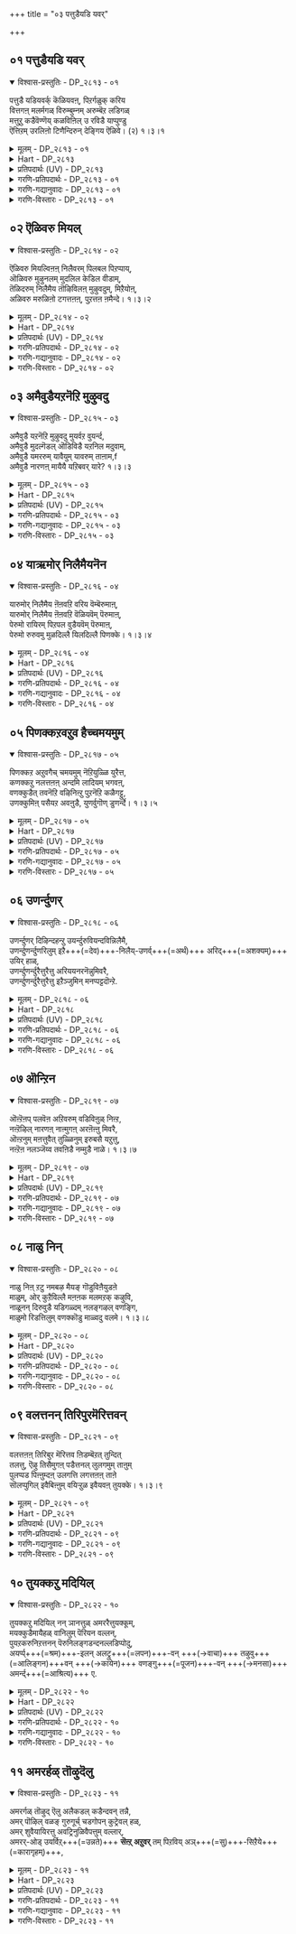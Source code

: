 +++
title = "०३ पत्तुडैयडि यवर्"

+++


## ०१ पत्तुडैयडि यवर्

<details open><summary>विश्वास-प्रस्तुतिः - DP_२८१३ - ०१</summary>

पत्तुडै यडियवर्क् कॆळियवऩ्, पिऱर्गळुक् करिय  
वित्तगऩ् मलर्मगळ् विरुम्बुम्नम् अरुम्बॆऱ लडिगळ्  
मत्तुऱु कडैवॆण्णॆय् कळविऩिल् उ रविडै याप्पुण्डु  
ऎत्तिऱम् उरलिऩो टिणैन्दिरुन् देङ्गिय ऎळिवे। (२) १।३।१
</details>

<details><summary>मूलम् - DP_२८१३ - ०१</summary>

पत्तुडै यडियवर्क् कॆळियवऩ्, पिऱर्गळुक् करिय  
वित्तगऩ् मलर्मगळ् विरुम्बुम्नम् अरुम्बॆऱ लडिगळ्  
मत्तुऱु कडैवॆण्णॆय् कळविऩिल् उ रविडै याप्पुण्डु  
ऎत्तिऱम् उरलिऩो टिणैन्दिरुन् देङ्गिय ऎळिवे। (२) १।३।१
</details>

<details><summary>Hart - DP_२८१३</summary>

The clever lord, the beloved of Lakshmi,  
stole butter that was churned by Yashoda  
and was so simple that he allowed Yashoda to punish him  
by tying him to a mortar:  
He is easy for his devotees to reach  
but hard for others to attain:
</details>

<details><summary>प्रतिपदार्थः (UV) - DP_२८१३</summary>

**पत्तु उडै** = पक्तियैयुडैय; **अडियवर्क्कु ऎळियवऩ्** = अडियार्गळुक्कु ऎळियवऩायुम्; **पिऱर्गळुक्कु** = मऱ्ऱैयोर्गळुक्कु; **अरिय** = तुर्लबऩायुम् इरुक्कुम्; **वित्तगऩ्** = आच्चर्यमाऩ कुणमुडैयवऩ्; **मलर् मगळ्** = तामरैप् पूविल् पिऱन्द तिरुमगळ्; **विरुम्बुम्** = विरुम्बुम्; **पॆऱल् अरुम्** = पॆऱुदवदऱ्कु अरिय; **नम् अडिगळ्** = नम् पॆरुमाऩ्; **मत्तु उऱु** = मत्ताले वरुत्ति; **कडै वॆण्णॆय्** = कडैन्द वॆण्णॆयै; **कळविऩिल्** = कळवु सॆय्युम् कालत्तिल्; **उरविडै** = वयिऱ्ऱिऩ् इडैयिले; **याप्पुण्डु** = कट्टुण्डु; **उरलिऩोडु इणैन्दिरुन्दु** = उरलिऩोडु इणैन्दिरुन्दु; **एङ्गिय** = पयत्ताले एङ्गियिरुन्द; **ऎळिवे!** = ऎळिमैत्तऩ्मै ताऩ्; **ऎत्तिऱम्** = ऎप्पडिप्पट्टदो!
</details>

<details><summary>गरणि-प्रतिपदार्थः - DP_२८१३ - ०१</summary>

पत्तु उडै = भक्तियुळ्ळ, अडियवर् क्कु = पादसेवकरिगॆ, ऎळियवन् = अत्यन्त सुलभनागियू, पिऱर् हळुक्कू = इतररिगॆ, अरिय = दुर्लभनाद, वित्तहन् = आश्चर्यकारियागियू मलर् महळ् = श्रीदेवियु, विरुम्बुम् = आशॆपडुवन्थवनू, नम् अरुम् = नम्म अपरूपवाद, पॆऱल् = पडॆदुकॊळ्ळतक्क, अडिहळ् = तिरुवडि\(स्वामि\)यागियू, मत्तु = कडॆगोलिनिन्द, उऱु = हॆच्चागि \(चॆन्नागि\), कडैवॆण्णॆय् = कडॆद बॆण्णॆय, कळविनिल् = कळविनल्लि, उरम् इडै= ऎदॆयल्लि, आर् = चॆन्नागि, \(तुम्ब\), आप्पुण्डु = कट्टल्पट्टु, ऎत्तिऱम् = याव बगॆयल्लि, उरलिनोडु = ऒरळिनॊडनॆ, इणैन्दु = ऒट्टुगूडि, इरुन्दु = इरुत्ता, एङ्गिय = अत्तद्दू, \(अवन\) ऎळिवे = सौलभ्यवे. 
</details>

<details><summary>गरणि-गद्यानुवादः - DP_२८१३ - ०१</summary>

भक्तियुळ्ळ पादसेवकरिगॆ अत्यन्त सुलभनागियू, इतररिगॆ दुर्लभनाद आश्चर्यकारियागियू, श्रीदेवियु आशॆपडुवन्थवनागियू, पडॆदुकॊळ्ळबेकाद नम्म अपरूपवाद तिरुवडियागियू \(स्वामियागियू\), कडगोलिनिन्द चॆन्नागि कडॆद बॆण्णॆय कळविनल्लि ऎदॆयल्लि चॆन्नागि \(तुम्ब\) कट्टल्पट्टु, हेगॆ \(याव बगॆयल्लि\) ऒरळिनॊडनॆ कूडिकॊण्डु इरुत्ता अत्तद्दू अवन सौलभ्यवे. 
</details>

<details><summary>गरणि-विस्तारः - DP_२८१३ - ०१</summary>

आळ्वाररु हेळुत्तारॆ- भगवन्तन अनन्त कल्याणगुणगळन्नू, अद्भुत शक्तिसामर्थ्यवन्नु विस्मयकारकवाद दिव्यलीलॆयन्नू कुरितु अरितुकॊळ्ळलु इच्छिसदवरिगू, अवनन्नु भक्तियिन्द आश्रयिसदॆ असड्डॆमाडिदवरिगू स्वामियु दुर्लभनु. समुद्रमथनकालदल्लि, कमलद हूविनल्लि उद्भविसिद श्रीदेवियु अल्लि नॆरॆदिद्द देवादि देवतॆगळ नडुवॆ परमसुन्दरनाद भगवन्तनन्नु \(श्रीमन्नारायणनन्नु\) आरिसि, आशिसि, वरिसिदाग, अवळन्नु तन्न वक्षदल्लिये इरिसिकॊण्डनु. सामान्यजनरु उज्जीवनगॊळ्ळुवुदक्कागि, अवन दिव्यतिरुवडिगळन्नाश्रयिसि, अवनन्नु पडॆदुकॊळ्ळुवष्टु सुलभनु स्वामि. आदरॆ, अवने, हिन्दॆ, श्रीकृष्टनागि अवतरिसि, नन्दगोकुलदल्लि बॆळॆयुत्तिद्दाग, तायि यशोदॆ मॊसरन्नु कडॆदु तॆगॆदिट्ट तनियाद बॆण्णॆयन्नॆल्ला कळ्ळतनदल्लि तिन्दद्दक्कागि, अवळ कैयल्लि एटुतिन्दु, ऒरळिगॆ कट्टिहाकिसिकॊण्डु, बिडिसिकॊळ्ळलारदॆ असमर्थनाद बालकनन्तॆ अत्तद्दू अवन सौलभ्यगुणवे अल्लवे?
</details>

## ०२ ऎळिवरु मियल्

<details open><summary>विश्वास-प्रस्तुतिः - DP_२८१४ - ०२</summary>

ऎळिवरु मियल्विऩऩ् निलैवरम् पिलबल पिऱप्पाय्,  
ऒळिवरु मुऴुनलम् मुदलिल केडिल वीडाम्,  
तॆळिदरुम् निलैमैय तॊऴिविलऩ् मुऴुवदुम्, मिऱैयोऩ्,  
अळिवरु मरुळिऩो टगत्तऩऩ्, पुऱत्तऩ ऩमैन्दे। १।३।२
</details>

<details><summary>मूलम् - DP_२८१४ - ०२</summary>

ऎळिवरु मियल्विऩऩ् निलैवरम् पिलबल पिऱप्पाय्,  
ऒळिवरु मुऴुनलम् मुदलिल केडिल वीडाम्,  
तॆळिदरुम् निलैमैय तॊऴिविलऩ् मुऴुवदुम्, मिऱैयोऩ्,  
अळिवरु मरुळिऩो टगत्तऩऩ्, पुऱत्तऩ ऩमैन्दे। १।३।२
</details>

<details><summary>Hart - DP_२८१४</summary>

The everlasting faultless almighty  
who has no births  
removes the delusion of his devotees  
and gracefully gives them moksha:  
He stays in all hearts  
and is outside and inside of everything:
</details>

<details><summary>प्रतिपदार्थः (UV) - DP_२८१४</summary>

**निलै वरम्बु इल** = ऒरु निलैयुम् ऒरु नियदियुम् इल्लाद; **पल पिऱप्पाय्** = पल पिऱविगळैयुडैयवऩाय्; **मुदल् इल केडु इल** = मुदलुम् मुडिवुमिल्लामलिरुक्कुम्; **मुऴु नलम्** = कल्याण कुणङ्गळॆल्लाम्; **ऒळिवरुम्** = ऒळियुडऩ् वळर्न्दु वरुम्बडियाऩ; **ऎळिवरुम्** = ऎळिमै वरुदलै; **इयल्विऩऩ्** = इयल्बाग उडैयवऩै; **वीडु आम् तॆळिदरु** = मोक्षमागिऱ तॆळिवैत् तरुम्; **अदु निलैमै** = अन्द निलैमैयै; **मुऴुवदुम्** = मुऴुवदुम्; **ऒऴिवु इलऩ्** = ऎक्कालत्तिलुम् नीङ्गादवऩाय्; **इऱैयोऩ्** = ऎम्बॆरुमाऩ्; **अळिवरुम्** = उपकारशील कुणमागिय; **अरुळिऩोडु अमैन्दे** = अरुळिऩोडु अमैन्दवऩाय्; **अगत्तऩऩ्** = अडियवर्क्कु अन्तरङ्गऩायुम्; **पुऱत्तऩऩ्** = अल्लादार्क्कु अणुगत्तगादवऩायुम् इरुप्पऩ्
</details>

<details><summary>गरणि-प्रतिपदार्थः - DP_२८१४ - ०२</summary>

एळि वरुम् = सौलभ्यवन्ने, इयल् विनन् = स्वभाव \(गुण\)वागि उळ्ळवनादवनू, निलै = नॆलॆयू, वरम्बु = मितियू, इल = इल्लदवनू पल पिऱप्पाय् = हलवारु \(अवतार\) हुट्टुगळन्नु पडॆदवनू, ऒळिवरुम् = बॆळगुवन्थ \(प्रकाशमानवाद\), मुऴुनलम् = समस्तकल्याणगुणगळुळ्ळवनू, मुदल् इल = मॊदलु इल्लदवनू, केडु इल = नाशविल्लदवनू, \(कॊनॆ इल्लदवनू\), वीडु = बिडुगडॆये \(मोक्षवे\), आम् = आगिरुववनू, तॆळि = तिळिवळिकॆयन्नु, तरु = उण्टुमाडुव, निलैमै = स्थितियाद, अदु = अदरल्लि, ऒऴिवु इलन् = कैबिडदवनू, \(यावागलू इरुववनू\), मुऴुवदुम् = समस्तक्कू, इऱैयोन् = ऒडॆयनादवनू, अळिवरुम् = अनुग्रहिसुवन्थ अरुळिनोडु = कृपॆयिन्द कूडिरुववनू, अहत्तनन् = अन्तरङ्गदल्लिरुववनू, पुऱत्तननन् = बहिरङ्गदल्लिरुववनू आदवनन्नु, अमैन्दे = आश्रयिसु. 
</details>

<details><summary>गरणि-गद्यानुवादः - DP_२८१४ - ०२</summary>

सौलभ्यवन्ने स्वभाववागि उळ्ळवनू, नॆलॆयू मितियू इल्लदवनू, हलवारु हुट्टुगळन्नु पडॆदवनू, बॆळगुव समस्त कल्याणगुणगळुळ्ळवनू, मॊदलु इल्लदवनू, कॊनॆ \(नाश\) इल्लदवनू, बिडुगडॆये \(मोक्षवे\) आगिरुववनू, तिळिवळिकॆयन्नुण्टुमाडुव स्थितियल्लि यावागलू इरुववनू, समस्तक्कू ऒडॆयनादवनू, अनुग्रहिसुवन्थ \(तुम्बिकॊडुवन्थ\) कृपॆयिन्द कूडिदवनू, अन्तरङ्गदल्लिरुववनू, बहिरङ्गदल्लिरुववनू आदवनन्नु आश्रयिसु. 
</details>

<details><summary>गरणि-विस्तारः - DP_२८१४ - ०२</summary>

हिन्दिन पाशुरदल्लि भगवन्तन सौलभ्यगुणवन्नु निदर्शन पूर्वकवागि हेळलायितु. ई पाशुरदल्लि भगवन्तन इन्नू कॆलवु विशिष्टगुणगळन्नु विवरिसलागुत्तिदॆ. 

सौलभ्य ऎम्बुदन्नु गुणवन्नागि मात्रवे उळ्ळवनु भगवन्त ऎन्दल्ल. सौलभ्य ऎन्नुवुदु अवन सहजस्वभावगळल्लि ऒन्दु ऎन्दरॆ, कॆट्टवनु, ऒळ्ळॆयवनु ऎन्नदॆ, आश्रित, प्रिय, विरोधि ऎन्दॆन्नदॆ – यारु तन्न \(भगवन्तन\) आसरॆयन्नु कोरुवरो अवरन्नु तप्पदॆ उद्धरिसुत्तानॆ भगवन्त. अल्लदॆ, सौशील्य, वात्सल्य, कारुण्य, औदार्य, ज्ञान, वीर्य, मुन्ताद असङ्ख्यातवाद \(लॆक्कविल्लदष्टु\) कल्याणगुणगळन्नु हॊन्दि शोभिसुत्तानॆ, स्वामि. 

भगवन्तनिगॆ नॆलॆयू इल्ल, मितियू इल्ल. ऎल्लिद्दानॆ भगवन्त? ऎम्ब प्रश्नॆगॆ उत्तरविद्दन्तॆ इदु. अवनु इन्थ स्थळदल्ले इद्दानॆ. इन्थ स्थळदल्लि इल्ल ऎन्दु हेळलु अवकाशविल्लदन्तॆ, ऎल्लॆल्लू इद्दानॆ. हेगॆ बेकॆन्दरॆ हागॆ आगिरबल्ल. अणुविनल्लि अणुवागि सेरिरबल्ल. महत्तिनल्लि महत्तागि तोरबल्ल. 

भगवन्तनिगॆ ऒन्दु रूपवे? ऒन्दु रीतिये? समयद सन्दर्भगळिगॆ तक्कन्तॆ अवनु तन्न रूपवन्नु अळवडिसिकॊळ्ळबल्ल. जलचरवागि, भूचरवागि, वायुचरवागि, नरमृगवागि, नरनागि, देवमानवनागि, देवदेवने आगि, मायने आगि नानारूपगळल्लि अवतरिसि, तन्न लीलॆयन्नु तोरिसि, कीर्तितनागिद्दानॆ भगवन्त. 

भगवन्तनिगॆ मॊदलू इल्ल. कॊनॆयू इल्ल, नाशवू इल्ल. अवनु अनादि, अनन्त, अविनाशि. 

हुट्टु-सावुगळ बन्धनदिन्द बिडुगडॆ हॊन्दुवुदु चेतनन गुरियादरॆ, आ गुरिये भगवन्त. अदन्नु ऒदगिसि कॊडुव साधनवू भगवन्तने. 

भगवन्तनु परिपूर्ण ज्ञानस्वरूपि. ऎल्ल वस्तुगळ अन्तरङ्गदल्लिद्दुकॊण्डु, अवुगळल्लि तन्न बगॆगॆ ज्ञानवन्नुण्टुमाडुत्तानॆ. ऎल्ल वस्तुगळिन्द हॊरगॆ \(बहिरङ्गवागि\) सर्वव्यापियागिद्दुकॊण्डु, ऎल्लवन्नू रक्षिसुत्ता, ऎल्लक्कू मोक्ष ज्ञानवन्नुण्टुमाडि, अदक्कागि अवु श्रमिसुवन्तॆ माडुव कृपाळु भगवन्त. 

आळ्वाररु हेळुत्तारॆ- ऎल्लॆल्लियू व्यापिसि, ऎल्ल वस्तुगळिगू आश्रयनागि, अनादि अनन्तनागि, अत्यन्त सुलभनागि, ज्ञानप्रदनू मोक्षप्रदनू आद सर्वेश्वरनन्नु आश्रयिसि उद्धारहॊन्दु.
</details>

## ०३ अमैवुडैयऱनॆऱि मुऴुवदु

<details open><summary>विश्वास-प्रस्तुतिः - DP_२८१५ - ०३</summary>

अमैवुडै यऱनॆऱि मुऴुवदु मुयर्वऱ वुयर्न्द,  
अमैवुडै मुदल्गॆडल् ऒडिविडै यऱनिल मदुवाम्,  
अमैवुडै यमररुम् यावैयुम् यावरुम् ताऩाम,f  
अमैवुडै नारणऩ् मायैयै यऱिबवर् यारे? १।३।३
</details>

<details><summary>मूलम् - DP_२८१५ - ०३</summary>

अमैवुडै यऱनॆऱि मुऴुवदु मुयर्वऱ वुयर्न्द,  
अमैवुडै मुदल्गॆडल् ऒडिविडै यऱनिल मदुवाम्,  
अमैवुडै यमररुम् यावैयुम् यावरुम् ताऩाम,f  
अमैवुडै नारणऩ् मायैयै यऱिबवर् यारे? १।३।३
</details>

<details><summary>Hart - DP_२८१५</summary>

He, the highest one  
and is easy for his devotees to reach,  
is the path of dharma,  
the creator and the destroyer of the world,  
all the gods in the sky  
and all the creatures of the world:  
Who knows the māyā of Nāraṇan  
whose nature is excellent?
</details>

<details><summary>प्रतिपदार्थः (UV) - DP_२८१५</summary>

**अमैवु उडै** = पयऩोडु कूडियिरुक्कुम्; **अऱनॆऱि मुऴुवदुम्** = अऱत्तिऩ् वऴिगळ् ऎल्लावऱ्ऱिलुम्; **उयर्वु अऱ उयर्न्दु** = उयर्विल् मिग उयर्न्द; **अमैवु उडै** = अमैदलै उडैयवरुम्; **मुदल् कॆडल्** = पडैत्तल् अऴित्तल्; **इडै ऒडिवु** = इडैयिल् अऴित्तल् आगिय; **अऱ निलम् अदु आम्** = इवऱ्ऱिऩ् मुडिविऩ् ऎल्लैयिल्; **अमैवु उडै** = सदिरै उडैयवरुमाऩ; **अमररुम्** = पिरमऩ् मुदलिय तेवर्गळुम्; **यावैयुम्** = ऎल्ला असेदऩङ्गळुम्; **यावरुम् ताऩ् आम्** = ऎल्ला सेदऩङ्गळुम् ताऩेयाय्; **अमैवु उडै** = पॊरुन्दियिरुक्किऩ्ऱ; **नारणऩ्** = नारायणऩुडैय; **मायैयै** = पिऱवियिऩ् तऩ्मैयै; **अऱिबवर् यारे?** = यार् ताऩ् अऱिवार्? यारुमिल्लै
</details>

<details><summary>गरणि-प्रतिपदार्थः - DP_२८१५ - ०३</summary>

अमैवु उडै = तृप्तिकरवाद \(ऒप्पुवन्थ\), अऱम् नॆऱि = धर्ममार्गवन्नु, मुऴुवदुम् = ऎल्लवन्नू \(पूर्तियागि\), उयर् वु = उन्नतियन्नु, अऱ = पूर्णवागि, उयर् वु = उन्नतियन्नु, अऱ = पूर्णवागि, उयर्न्दु = बॆळॆदु, अमैवु उडै = पूर्णतॆयिन्द कूडि, मुदल् = मॊदलू\(हुट्टू\) कॆडल् = नाशवू, \(अन्त्यवू\), ऒडिवु इडै = नडुवॆ बरुव नाशवू, अऱ = नीगिरुव, निलम् अदु आम् = स्थळवे अदु आगिरुवुदाद \(वास्तव\), अमैवु उडै = शान्ति\(तृप्ति\)यिन्द कूडिरुव, अमररुम् = देवतॆगळू, याऐयुम् = ऎल्ला अचेतन वस्तुगळू, यावरुम् = ऎल्ला चेतन वस्तुगळू, तान् आम् = ताने आगिरुव, अमैवु उडै = परिपूर्णनाद, \(हुदुगिकॊण्डिरुव\), नारणन् = श्रीमन्नारायणन, मायैयै = मायॆयन्नु, अऱिबवर् = अरितुकॊळ्ळतक्कवरु, यारे = यारिद्दारॆ? 
</details>

<details><summary>गरणि-गद्यानुवादः - DP_२८१५ - ०३</summary>

ऒप्पुवन्थ \(तृप्तिकरवाद\) धर्ममार्गवन्नॆल्लवन्नू उन्नतियन्नू सम्पूर्तियागि बॆळॆदु \(पडॆदु\), पूर्णतॆयिन्द कूडि, हुट्टन्नू, अन्त्यवन्नू नडुवणनाशवन्नू नीगिरुव आ स्थळदवराद शान्ति तृप्तिगळिन्द कूडिरुव देवतॆगळू, ऎल्ला अचेतन वस्तुगळू, ऎल्ला चेतन वस्तुगळु ताने आगिरुव परिपूर्णनागि अडगिकॊण्डिरुव श्रीमन्नारायणन मायॆयन्नु अरितुकॊळ्ळतक्कवरु यारिद्दारॆ? 
</details>

<details><summary>गरणि-विस्तारः - DP_२८१५ - ०३</summary>

आळ्वाररु हेळुत्तारॆ- स्वर्गादि मेलणलोकदल्लि देवतॆगळु वासिसुत्तारॆ. अवरु अमररु. अवरिगॆ हुट्टुसावुगळ भयविल्ल, ऎल्ल बगॆयल्लू अवरु पूर्णतॆयन्नू उन्नतियन्नू पडॆदवरु. तृप्तिकरवागि धर्ममार्गवन्नू अवरु अनुसरिसुवरु. सृष्टियिन्द महाप्रळयदवरॆगॆ अवरु शान्ति तृप्तिगळ बाळ्वॆयन्नु नडॆसुत्ता आनन्दवागिरुववरु. अवरिगॆ, भूलोकवासिगळ हागॆ सृष्टिप्रळयगळनडुवण सण्णपुट्ट प्रळयगळ \(अवान्तर प्रळयगळ\) भयवू इल्ल. हीगॆ, निर्भयद, सुखशान्तिगळ जीवनवन्नु नडॆसुव देवतॆगळू – चतुर्मुख ब्रह्मनिन्द हिडिदु ऎल्ल देवतॆगळु सेरि – मत्तु सृष्टियल्लि मानवरन्नू कूडिकॊण्डु ऎल्ल चेतनवस्तुगळू, ऎल्ल अचेतनवस्तुगळु आगिरुववनु भगवन्तने. अवुगळ ऒन्दॊन्दरल्लियू अन्तर्यामियागिरुववनू आ परिपूर्णने. सृष्टियल्लि चिक्कदु दॊड्डदु ऎन्नदॆ, पूर्ण अपूर्ण ऎन्नदॆ, चेतन अचेतन ऎन्नदॆ, मर्त्य अमर ऎन्नदॆ ऎल्लवू ताने आगि, आ ऎल्लदरल्लियू अडगि अवन्नु निर्वहिसुव परिपूर्णनाद श्रीमन्नारायणन ’मायॆ’यन्नु एनन्नोण\! इदन्नु अरितुकॊळ्ळलादरू यारिन्द साध्यवादीतु\!
</details>

## ०४ याऋमोर् निलैमैयनॆन

<details open><summary>विश्वास-प्रस्तुतिः - DP_२८१६ - ०४</summary>

यारुमोर् निलैमैय ऩॆऩवऱि वरिय वॆम्बॆरुमाऩ्,  
यारुमोर् निलैमैय ऩॆऩवऱि वॆळियवॆम् पॆरुमाऩ्,  
पेरुमो रायिरम् पिऱपल वुडैयवॆम् पॆरुमाऩ्,  
पेरुमो रुरुवमु मुळदिल्लै यिलदिल्लै पिणक्के। १।३।४
</details>

<details><summary>मूलम् - DP_२८१६ - ०४</summary>

यारुमोर् निलैमैय ऩॆऩवऱि वरिय वॆम्बॆरुमाऩ्,  
यारुमोर् निलैमैय ऩॆऩवऱि वॆळियवॆम् पॆरुमाऩ्,  
पेरुमो रायिरम् पिऱपल वुडैयवॆम् पॆरुमाऩ्,  
पेरुमो रुरुवमु मुळदिल्लै यिलदिल्लै पिणक्के। १।३।४
</details>

<details><summary>Hart - DP_२८१६</summary>

He, the light of knowledge,  
has a thousand names  
and any name that is conceivable, yet he has no name or form:  
No one knows who he is or what his nature is: Is he not a mystery!
</details>

<details><summary>प्रतिपदार्थः (UV) - DP_२८१६</summary>

**पेरुम् ओर् आयिरम्** = आयिरम् तिरुनामङ्गळैयुम्; **पिऱ पल** = अप्पॆयर्क्केऱ्ऱ आयिरम् विक्रगङ्गळुम्; **उडैय** = उडैय; **ऎम् पॆरुमाऩ्** = ऎऩक्कु नादऩाऩ ऎम् पॆरुमाऩ्; **यारुम्** = ऎप्पडिप्पट्ट उयर्चिबॆऱ्ऱ ञाऩिगळुक्कुम्; **ओर् निलैमैयऩ् ऎऩ** = ऒरु पडियैयुडैयवऩ् ऎऩ्ऱु; **अऱिवु अरिय** = अऱिवदऱ्कु अरियवऩ् ऎऩ्बदैक् काट्टि; **ऎम् पॆरुमाऩ्** = ऎऩ्ऩै अडिमै कॊण्ड नादऩाय्; **यारुम् ओर्** = अऱिविल्लामलिरुन्दालुम् अडियार्गळागिल्; **निलैमैयऩ् ऎऩ** = अवर्गळुक्कु; **अऱिवु ऎळिय** = अऱिवदऱ्कु ऎळियवऩाग आवाऩ्; **ऎम् पॆरुमाऩ्** = ऎऩ्ऩै अडिमै कॊण्ड नादऩुक्कु; **पेरुम् ओर् उरुवमुम्** = ऒरु पेरुम् ऒरु उरुवमुम्; **उळदु इल्लै** = उळ्ळदु ऎऩ्बदु इल्लै अडियवर् अल्लादार्क्कुम्; **इलदु इल्लै** = इल्लैयाय् इरुप्पदिल्लैयॆऩ्ऱु अनुकूलर्क्कुम्; **पिणक्के** = नित्य विवादमागवे इरुक्कुम्
</details>

<details><summary>गरणि-प्रतिपदार्थः - DP_२८१६ - ०४</summary>

यारुम् = यारादरू \(ऎन्थवनादरू\), ओर् = गॊत्ताद ऒन्दु \(इन्थाद्दे ऎम्ब\), निलैमैयन् = स्थितियुळ्ळवनु, ऎन = ऎम्ब, अऱिवु = ज्ञानक्कॆ, अरिय = असाध्यनाद, ऎम्बॆरुमान् = नम्म स्वामियु, यारुम् = यारादरू \(ऎन्थवनादरू\), ओर् निलैमैयन् = ऒन्दु स्वभाववुळ्ळवनु, ऎन = ऎम्ब, अऱिवु = ज्ञानक्कॆ, ऎळिय = साध्यवादवनाद \(सुलभनाद\), ऎम्बॆरुमान् = नम्म स्वामियु, पेर् = हॆसरु, ओर् आयिरम् = ऒन्दु साविर, पिऱ = \(अवुगळिन्द\) हुट्टिद्दु, पल उडैय = अनेकवाद, ऎम्बॆरुमान् = नम्म स्वामियु, पेरुम् = हॆसरू, ओर् = ऒन्दु, उरुवमुम् = रूपवू, उळदु इल्लै = उण्टागिल्ल, इलदु इल्लै = इल्लदॆ इल्ल, ऎम्बुदॆल्ल, पिणक्के = विवादवे \(हॆणॆदुकॊण्डिरुव विषयवे\). 
</details>

<details><summary>गरणि-गद्यानुवादः - DP_२८१६ - ०४</summary>

ऎन्थवनिगादरू नम्म स्वामियु इन्थाद्दे ऒन्दु गॊत्ताद स्थितियल्लिरतक्कवनु ऎन्दु अरियलु असाध्यनु, ऎन्थवनिगादरू नम्म स्वामियु ऒन्दु गॊत्ताद स्वभावदवनु ऎन्दु अरियलु साध्यनादवनु \(सुलभनु\), नम्म स्वामिगॆ ऒन्दु साविर हॆसरुगळु, हुट्टुगळन्तु अनेकवादवु, नम्म स्वामिगॆ एनॊन्दु हॆसरागलि, रूपवागलि इल्ल, अवु इल्लदॆ इल्ल – ऎम्बुदॆल्ल विवाद विषयवे \(परस्पर हॆणॆदुकॊण्डिरुव विषयवे\). 
</details>

<details><summary>गरणि-विस्तारः - DP_२८१६ - ०४</summary>

हिन्दिन पाशुरदल्लि, भगवन्तन ’मायॆ’यन्नु अरितुकॊळ्ळलु यारिन्दलू साध्यविल्ल ऎम्ब विषयवन्नु हेळलायितु. ईपाशुरदल्लि भगवद्विषयवन्नु मुन्दुवरिसुत्ता आ मातुगळु हेगॆ परस्पर विवादात्मकवादवु ऎन्दू, हेगॆ अवु परस्पर हॊन्दिकॆयुळ्ळवॆन्दू हेळलागुत्तिदॆ. भगवन्तनन्नु हेगॆ बेकॆन्दरॆ हागॆ अरितुकॊळ्ळबहुदे? हागॆ अरितुकॊळ्ळलु साध्यवे? हेळलागुत्तिदॆ. 

ऒब्बनु घनपण्डितने आगिद्दानॆन्दरू सह, अवनु पडॆदुकॊण्डिरुव महत्तरवाद ज्ञानदिन्द भगवन्तनिगॆ निर्दिष्टवागिरुव स्थिति, स्वभावगळु इवु ऎन्दु स्थूलवागियू हेळलु साध्यविल्ल. ज्ञानक्कॆ भगवन्तनु सुलभवागि ऎटुकदवनु ऎन्दु हेळिद हागॆये. 

ऒब्बनु ज्ञानियल्लदिद्दरू सह, अवनु भगवत्पाद सेवानिरतनाद भक्तनादरॆ, अवनु भगवन्तन निर्दिष्टवाद स्वरूपस्वभावगळन्नु अरितुकॊळ्ळुवुदु सुलभ. ज्ञानक्कॆ निलुकदस्वामि अचलवाद भक्तिगॆ सुलभनॆन्दु हेळिद हागॆये.

भगवन्तनिगॆ साविर हॆसरुगळु. रूपगळू हागॆये अनेक. ऒन्दु हॆसरिगॆ तक्क रूपदन्तॆ ऎणिसिदरॆ अवन हॆसरु रूपगळिगॆ मितिये इल्ल. रूपगळु अनन्त, नामगळू अनन्त. 

भगवन्तनिगॆ हॆसरू इल्ल, रूपवू इल्ल. अवनन्नु याव हॆसरिनिन्द करॆयुवुदु? याव रूपदल्लि अवनन्नु काणुवुदु? 

भगवन्तनिगॆ हॆसरे इल्लवे? इल्लदॆ उण्टे? हागॆये, अवनिगॆ तक्क रूपवे इल्लवे? इल्लदॆ उण्टे? 

आळ्वाररु हेळुत्तारॆ- भगवन्तनन्नु पडॆदुकॊळ्ळुवुदक्कॆ ज्ञानमुख्यवे? भक्तिमुख्यवे? अवनन्नु नाम रूपगळिरुव साकारस्वरूपनॆन्दु भाविसि पूजिसबेके? नामरूपगळिल्लद निराकारस्वरूपनॆन्द भाविसि पूजिसबेके? ई विषयगळॆल्लवू विवादात्मकवादवु. ज्ञानभक्तिगळू, साकार निराकार विषयगळू परस्पर ऒन्दरल्लॊन्दु हॆणॆदुकॊण्डिवॆ. हिडियुवुदु यावुदन्नु? बिडुवुदु यावुदन्नु? 

यावुदु गुरि? यावुदु साधन? इदन्नरितु नडॆदुकॊण्डु गुरियन्नु मुट्टिदरॆ सालदे? इदल्लवे मुख्य? इदक्कॆ विवादवेकॆ?
</details>

## ०५ पिणक्कऱवऱुव हैच्चमयमुम्

<details open><summary>विश्वास-प्रस्तुतिः - DP_२८१७ - ०५</summary>

पिणक्कऱ अऱुवगैच् चमयमुम् नॆऱियुळ्ळि युरैत्त,  
कणक्कऱु नलत्तऩऩ् अन्दमि लादियम् भगवऩ्,  
वणक्कुडैत् तवनॆऱि वऴिनिऩ्ऱु पुऱनॆऱि कळैगट्टु,  
उणक्कुमिऩ् पसैयऱ अवऩुडै, युणर्वुगॊण् डुणर्न्दे। १।३।५
</details>

<details><summary>मूलम् - DP_२८१७ - ०५</summary>

पिणक्कऱ अऱुवगैच् चमयमुम् नॆऱियुळ्ळि युरैत्त,  
कणक्कऱु नलत्तऩऩ् अन्दमि लादियम् भगवऩ्,  
वणक्कुडैत् तवनॆऱि वऴिनिऩ्ऱु पुऱनॆऱि कळैगट्टु,  
उणक्कुमिऩ् पसैयऱ अवऩुडै, युणर्वुगॊण् डुणर्न्दे। १।३।५
</details>

<details><summary>Hart - DP_२८१७</summary>

The six schools of religions agree  
that he is faultless and has no beginning or end:  
O devotees, if you follow the path of penance  
and leave all worldly desires,  
having only the belief that he is your god,  
the desires of your senses will go away:
</details>

<details><summary>प्रतिपदार्थः (UV) - DP_२८१७</summary>

**अऱु वगैच् चमयमुम्** = आऱुवगैप्पट्ट मदङ्गळुम्; **पिणक्कु अऱ** = वैदिगरोडु तमक्कुळ्ळ पिणक्कु ऒऴियुम्बडि; **नॆऱि उळ्ळि** = वेदमार्गत्तै आराय्न्दु; **कणक्कऱु** = कणक्किल्लाद; **नलत्तऩऩ्** = नऱ्कुणङ्गळैयुडैयवऩुम्; **अन्दम् इल् अम्** = मुडिविल्लाद अऴगिय; **आदि भगवऩ्** = कल्याणगुणङ्गळैयुडैयआदि भगवाऩ्; **उरैत्त** = कूऱिय; **वणक्कु उडै** = वणक्कत्तैयुडैय; **तवनॆऱि वऴि निऩ्ऱु** = पक्तिमार्गत्तिले निलै निऩ्ऱु; **पुऱनॆऱि कळैगट्टु** = पुऱम्बाऩ वऴिगळिऩ् कळैगळै पऱित्तु; **अवऩुडै** = अवऩुडैय विषयमाऩ; **उणर्वु कॊण्डु** = पक्तियैयुम् ञाऩत्तैयुम् कॊण्डु; **उणर्न्दे** = उणर्न्दु; **पसै अऱ** = वासनारूपमाऩ पऱ्ऱुम् अऱुम्बडि; **उणक्कुमिऩ्** = उलर्त्तिविडुङ्गळ्
</details>

<details><summary>गरणि-प्रतिपदार्थः - DP_२८१७ - ०५</summary>

पिणक्कू = विरोधगळिन्द, अऱ = तुम्बिरुव, अऱुवहै = अपरूप आरु रीतिय, चमयमुम् = मतगळन्नू, नॆऱि = अवुगळ मार्गगळन्नू, उळ्ळि = परिशीलिसि, उरैत्त = हेळिद, कणक्कु = लॆक्कविल्लदष्टु, नलत्तनन् = कल्याणगुणगळुळ्ळवनू, अन्दमिल् आदि= अन्तविल्लद आदियाद, अम् = दिव्यसुन्दरनाद, पहवन् = भगवन्तनल्लि, वणक्कु उडै= नमस्कारदॊडनॆ, तवम् नॆऱि = भक्तिय मार्गद, वऴिनिन्ऱु= दारियल्लिद्दुकॊण्डु, पुऱनॆऱिहळै = इतर मार्गगळन्नु, कट्टु = बिट्टु कॊट्टु, \(कट्टु माडि\), उणक्कूमिन् = सॊरगदॆ इरि, पशै अऱ = बन्धनवन्नु कडिदुहाकलु, अवनुडै = अवन \(स्वामिय\), उणर् वु कॊण्डु = ज्ञानवन्नुण्टुमाडिकॊण्डु, उणर्न्दे = अरितवरागिये. 
</details>

<details><summary>गरणि-गद्यानुवादः - DP_२८१७ - ०५</summary>

विरोधगळिन्द तुम्बिरुव अपरूपरीतिय आरु मतगळन्नू अवुगळ मार्गगळन्नू परिशीलिसि हेळिद लॆक्कविल्लदष्टु कल्याणगुणगळुळ्ळवनू, अन्तविल्लदवनू, आदियू आद, दिव्यसुन्दरनाद भगवन्तनल्लि नमस्कारदॊडनॆ कूडिद भक्तिमार्गद दारियल्लिद्दुकॊण्डु, इतर मार्गगळन्नु बिट्टुकॊट्टु, बन्धनवन्नु कडिदुहाकलु अवन \(स्वामिय\) ज्ञानवन्नुण्टुमाडिकॊण्डु अरितवरागि, सॊरगदॆ इरि. 
</details>

<details><summary>गरणि-विस्तारः - DP_२८१७ - ०५</summary>

हिन्दिन पाशुरदल्लि भगवन्तन विषयदल्लि परस्पर विरोधगळिन्द कूडिद विवरणॆगळिवॆयॆन्दू, अवुगळु वादविवादगळिगॆ ऎडॆकॊडुत्तवॆयॆन्दू हेळलायितु. 

ई पाशुरदल्लि इदक्कॆल्ल विरोधगळन्नु बोधिसुव अपरूपमतगळु कारणवॆन्दू, सनाटनवाद वैदिकमतवॊन्दे नेरवादद्दॆन्दू, भगवन्तनन्नु कुरितु निखरवाद ज्ञानवन्नू, चेतनन उज्जीवन मार्गवन्नू अदु बोधिसुवुदॆन्दू हेळलागुत्तिदॆ. 

साङ्ख्य, योग, काणाद, बौद्ध, जैन, पाशुपत ऎम्बिवे अपरूपवाद आरुमतगळु. परस्पर विरोधिगळागि, वैदिकमतक्कॆ विरोधिगळागि, ऒन्दक्कॊन्दु हॊन्दिकॆयिल्लदन्तॆ इरुवुवु इवु. 

आळ्वाररु हेळुत्तारॆ- बेकॆन्दरॆ, ई आरु अपरूपमतगळन्नू अवुगळ मार्गगळन्नू परिशीलिसि नोडि. निमगे तिळियुवुदु इवुगळ यथार्थतॆ. अनन्त कल्याणगुणगळिन्द परिपूर्णनाद, आदिकारणनाद, अन्त्यविल्लदवनाद, नित्ययौवन सुन्दरनाद भगवन्तने उपदेशिसिरुव वैदिक मार्गगळ, बहळ सुलभवू सरळवू आद भक्ति-प्रपत्ति मार्गवन्नु कण्डुकॊळ्ळिरि. इतर विरोधमतगळिगॆ मारुहोगबेडि. जीवनदल्लि बेसरगॊळ्ळदॆ, बाडि, सॊरगिरदॆ, भगवन्तन कृपॆगागि कायुत्ता, भक्ति-प्रपत्ति मार्गवन्नु अनुसरिसुत्ता, कॊनॆय घळिगॆय तनक शान्ति सहनॆगळिन्द बाळिरि.
</details>

## ०६ उणर्न्दुणर्

<details open><summary>विश्वास-प्रस्तुतिः - DP_२८१८ - ०६</summary>

उणर्न्दुणर् दिऴिन्दहन्ऱु उयर्न्दुरुवियन्दविन्निलैमै,  
उणर्न्दुणर्न्दुणरिलुम् इऱै+++(=देव)+++-निलैय्-उणर्व्+++(=अर्थं)+++ अरिद्+++(=अशक्यम्)+++ उयिर् हाळ्,  
उणर्न्दुणर्न्दुरैत्तुरैत्तु अरिययनरनॆन्नुमिवरै,  
उणर्न्दुणर्न्दुरैत्तुरैत्तु इऱैञ्जुमिन् मनप्पट्टदॊन्ऱे.
</details>

<details><summary>मूलम् - DP_२८१८ - ०६</summary>

उणर्न्दुणर्न् दिऴिन्दगऩ् ऱुयर्न्दुरु वियन्दविन्निलैमै,  
उणर्न्दुणर्न् दुणरिलुम् इऱैनिलैयुणर्वरि तुयिर्गाळ्,  
उणर्न्दुणर्न् दुरैत्तुरैत् तरियय ऩरऩॆऩ्ऩुमिवरै,  
उणर्न्दुणर्न् दुरैत्तुरैत् तिऱैञ्जुमिऩ् मऩप्पट्टदॊऩ्ऱे। १।३।६
</details>

<details><summary>Hart - DP_२८१८</summary>

O devotees,  
even if you reach the state of having no desire,  
you cannot know who he is:  
Worship the gods Hari, Ayan and Shiva  
and learn to recite their names many times  
and you will come to know and your mind will understand  
that there is only one god:
</details>

<details><summary>प्रतिपदार्थः (UV) - DP_२८१८</summary>

**उणर्न्दु** = उणर्वैये; **उणर्न्दु** = इयऱ्कैयागवुडैयवऩागि; **इऴिन्दु** = अन्द उणर्वु अगण्ड मागैयाले; **अगऩ्ऱु** = पत्तुत् तिक्किलुम् वियाबित्तु; **उरु वियन्द** = जडप् पॊरुळैक् काट्टिलुम् वेऱुबट्टिरुक्किऱ; **इन् निलैमै** = इन्द आत्माविऩ् निलैमैयै; **उणर्न्दु** = केट्पदाल् उण्र्न्दु; **उणर्न्दु** = मननत्तिऩाल् उणर्न्दु; **उणरिलुम्** = योगत्ताल् उणर्न्दालुम्; **इऱै निलै** = पिरम-रुत्रर्गळुक्कु नडुविल् मऱैन्दु निऱ्कुम् ऎम्बॆरुमाऩ् निलैयै; **उणर्वु अरिदु** = अऱिन्दुगॊळ्वदु अरिदु; **उयिर्गाळ्!** = आराय्न्दु अऱियुम् सचेतनर्गळे!; **अरि अयऩ् अरऩ्** = विष्णु पिरमऩ् रुत्रऩ् ऎऩ्ऱु; **ऎऩ्ऩुम् इवरै** = सॊल्लप्पडुगिऱ इवर्गळिऩ्; **उणर्न्दु** = कुणविशेषङ्गळैक् कॊण्डु; **उणर्न्दु** = पलगालम् आराय्न्दु; **उरैत्तु** = इवर्गळैप् पऱ्ऱिक् कूऱुम्; **उरैत्तु** = नूल्गळै आराय्न्दु; **मऩप्पट्टदु** = उङ्गळ् मऩदिल् ईच्वरऩागत् तोऩ्ऱिऩ; **ऒऩ्ऱे** = ऒरु पॊरुळै; **उणर्न्दु उणर्न्दु** = पलगालम् निऩैत्तु निऩैत्तु; **उरैत्तु** = मन्दिरम् नामङ्गळ् आगियवऱ्ऱै नावाल्; **उरैत्तु** = पलमुऱै ओदि; **इऱैञ्जुमिऩ्** = वाऴ्त्ति वणङ्गुङ्गळ्
</details>

<details><summary>गरणि-प्रतिपदार्थः - DP_२८१८ - ०६</summary>

उणर्न्दु उणर्न्दु = तिळियुत्ता तिळियुत्ता, इऴिन्दु = इळिदु, अहन्ऱु = व्यापिसि\(विस्तारगॊण्डु\), उयर्न्दु= उन्नतिगॊण्डु, उरु = रूपदल्लि, वियन् द = हिरिमॆपडॆद, इनिलै मै = ई स्वरूपस्थितियन्नु, उणर्न्दु उणर्न्दु उणरिलुम् = तिळिदु, तिळिदु, तिळिदरू, इऱै= भगवन्तन, निलै = स्वरूपस्थितियन्नु \(नॆलॆयन्नु\), उणर्वु = अरिवु, अरिदु = बलु कष्ट \(असाध्य\), उयिर् हाळ् = चेतनरे, उणर्न्दु उणर्न्दु = विचारमाडुत्ता, माडुत्ता, उरैत्तु उरैत्तु = व्याख्यानमाडुत्ता माडुत्ता, अरि अयन् अरन् ऎन्नुम् इवरै = हरि, अज, हर, ऎम्ब इवरन्नु, उणर्न्दु उणर्न्दु = तिळियुत्ता तिळियुत्ता, उरैत्तु उरैत्तु = जपिसुत्ता जपिसुत्ता, इऱैञ्जु मिन् = उपासनॆ माडिरि, मनप्पट्टदु ऒन्ऱे = मनस्सिगॆ हिडिदद्दु ऒन्दन्ने. 
</details>

<details><summary>गरणि-गद्यानुवादः - DP_२८१८ - ०६</summary>

तिळियुत्ता, तिळियुत्ता, इळिदु, व्यापिसि, उन्नतिगॊण्डु, रूपदल्लिहिरिमॆपडॆद ई स्वरूपस्थितियन्नु, तिळिदु तिळिदु तिळिदरू, भगवन्तन \(परमात्मन\) स्वरूपस्थितियन्नु अरियुवुदु बलुकष्ट \(असाध्य\), चेतनरे, विचारमाडुत्ता माडुत्ता हरि, अज, हर ऎम्ब इवरन्नु तिळियुत्ता तिळियुत्ता \(निम्म\) मनस्सिगॆ हिडिदद्दु ऒन्दन्ने जपिसुत्ता जपिसुत्ता उपासनॆ माडिरि. 
</details>

<details><summary>गरणि-विस्तारः - DP_२८१८ - ०६</summary>

हिन्दिन पाशुरदल्लि परस्पा विरोधगळन्नु बोधिसुव इतर मतगळिगिन्तलू परमात्मने बोधिसिरुव वैदिक धर्म ऒळ्ळॆयदु. अदरल्लि बोधिसिरुव ऎल्ला मार्गगळिगिन्तलू भक्ति-प्रपत्ति मार्गवे आचरणॆगॆ सुलभ. अदन्नु अनुसरिसि’ ऎन्दु हेळलायितु ऎम्बुदर व्यत्यासवेनॆन्दु हेळलागुत्तिदॆ. 

आत्मपरमात्म ऎम्बिवु सत्यविषयगळु \(वस्तुगळु\). अवुगळन्नु जागरूकतॆयिन्द मथन माडि तिळिदुकॊळ्ळलु यत्निसुवुदु ज्ञानमार्गदिन्द. आत्मवस्तुवन्नु कुरितु चिन्तनमाडुत्ता, मथनमाडुत्ता, आत्मन स्वरूपस्थितियेनॆम्बुदन्नु तिळिदुकॊळ्ळबहुदु. आत्मसर्वव्यापि. अत्यन्त कीळुवर्गद चेतनवस्तुगळिन्द हिडिदु ऎल्ला चेतनवस्तुगळल्लियू अडगि, हिरिमॆपडॆदिरुव वस्तु. प्रयत्नगळन्नु मुन्दुवरिसि, आत्मनन्नु प्रत्यक्षीकरिसिकॊळ्ळबहुदु ऎन्नलू साध्य. आदरॆ, परमात्मन स्वरूपस्थितियन्नु चिन्तनदिन्द, विचारविमर्शॆयिन्द, श्रवण, मनन, निधिध्यासनगळिन्द, इन्नू यावयाव ज्ञानवन्नुण्टुमाडुव मार्‍गगळुण्टो अवॆल्लवन्नू बळसिकॊण्डु प्रयत्निसिदरू सह, विषयवन्नु हॆच्चुहॆचागि तिळियुत्तले होगबहुदे विना, आत्मन आत्मनाद परमात्मनन्नु हागॆ प्रत्यक्षीकरिसिकॊळ्ळलु साध्यवे इल्ल. आद्दरिन्द, एनु माडबेकु? परमात्मनन्नु हेगॆ कण्डुकॊळ्ळुवुदु? 

आळ्वाररु हेळुत्तारॆ- चेतनरे, ऎष्टॆष्टु बगॆयल्लि तिळिदरू सह आत्मपरमात्मर विषयगहनवादद्दे. आत्मवस्तुवन्नु हेगादरू कण्डुकॊळ्ळबहुदु ऎन्दरू, परमात्मनन्नु ज्ञानमार्गदिन्द कण्डुकॊळ्ळुवुदु बलु कष्टद कॆलस. आत्मने परमात्मनॆम्ब भावनॆयल्लि ऎल्ला विचार विमर्शनगळू अडगि होगि बिडबहुदु. आद्दरिन्द, हरि, हर, अज, ऎम्ब परमात्मन मूरु रूपगळल्लि, निमगॆ सर्वेश्वरने अवनु ऎन्दु याव हॆसरु-रूपदल्लि सम्पूर्ण नम्बिकॆ बरुत्तदॆयो, निम्म मनस्सिगॆ यावुदु हिडियुत्तदॆयो, आ ऒन्दु हॆसरु-रूपवन्ने आरिसिकॊळ्ळि. अदन्नु कुरितु तिळिवळिकॆयन्नु पडॆयुत्ता बन्नि. मत्तु आ हॆसरन्नु \(नामवन्नु\) ऎडॆबिडदॆ उच्चरिसि, जपिसि, मननमाडि, चिन्तिसि, इदु सुलभवाद भगवदुपासनॆ. 

नामरूपगळिल्लद निराकार उपासनॆगिन्तलू नाम रूपगळुळ्ळ साकार उपासनॆयन्नु नडॆसुवुदु सुलभ, अदरिन्द फलवू बेग लभिसुवुदु ऎन्द हागॆ. 

ई पाशुरदल्लि मेलिन्द मेलॆ बरुव पदगळु ऎरडु- उणर्, उरै, अवक्कॆ इरुव कॆलवु अर्थगळन्नु इल्लि सूचिसलागिदॆ. 

उणर् – तिळि, विचारमाडु, विमर्शिसु, मनस्सिगॆ हच्चिको, अनुभविसु, मननमाडु, निद्दॆयिन्द ऎच्चरगॊळ्ळु – इत्यादि.

उरै - मातु, मातनाडु, हेळु, उच्चरिसु, अक्षरवन्नु शब्दरूपदल्लि सूचिसु, कीर्तिसु, मॊळगु, घर्जिसु – इत्यादि.
</details>

## ०७ ऒन्ऱिन

<details open><summary>विश्वास-प्रस्तुतिः - DP_२८१९ - ०७</summary>

ऒऩ्ऱॆऩप् पलवॆऩ अऱिवरुम् वडिविऩुळ् निऩ्ऱ,  
नऩ्ऱॆऴिल् नारणऩ् नाऩ्मुगऩ् अरऩॆऩ्ऩु मिवरै,  
ऒऩ्ऱनुम् मऩत्तुवैत् तुळ्ळिनुम् इरुबसै यऱुत्तु,  
नऩ्ऱॆऩ नलञ्जॆय्व तवऩिडै नम्मुडै नाळे। १।३।७
</details>

<details><summary>मूलम् - DP_२८१९ - ०७</summary>

ऒऩ्ऱॆऩप् पलवॆऩ अऱिवरुम् वडिविऩुळ् निऩ्ऱ,  
नऩ्ऱॆऴिल् नारणऩ् नाऩ्मुगऩ् अरऩॆऩ्ऩु मिवरै,  
ऒऩ्ऱनुम् मऩत्तुवैत् तुळ्ळिनुम् इरुबसै यऱुत्तु,  
नऩ्ऱॆऩ नलञ्जॆय्व तवऩिडै नम्मुडै नाळे। १।३।७
</details>

<details><summary>Hart - DP_२८१९</summary>

Even though people say that the powerful gods  
Nāraṇan, Nānmuhan and Shiva have one or many forms,  
if you worship them in your mind and meditate on them  
you will find that they are only Nāraṇan himself  
and you will do good deeds:  
The day you come to know that he is the only god,  
that will be the best of all your days:
</details>

<details><summary>प्रतिपदार्थः (UV) - DP_२८१९</summary>

**ऒऩ्ऱु ऎऩ पल ऎऩ** = ऒऩ्ऱु ऎऩ्ऱुम् पल ऎऩ्ऱुम्; **अऱिवु अरुम्** = अऱिवदऱ्कु अरिय; **वडिविऩुळ् निऩ्ऱ** = वडिविऩुळ् निऩ्ऱ; **नऩ्ऱु ऎऴिल्** = सिऱन्द कुणङ्गळैयुडैय; **नारणऩ् नाऩ्मुगऩ्** = नारायणऩ् पिरमऩ्; **अरऩ् ऎऩ्ऩुम् इवरै** = रुत्रऩ् ऎऩ्ऩुम् इवर्गळै; **ऒऩ्ऱ नुम् मऩत्तु** = उङ्गळ् मऩदिल् निलैयाग निऱुत्ति; **वैत्तु** = सममाग वैत्तु अवर्गळिऩ्; **उळ्ळि** = स्वबाङ्गळैयुम् स्वरूपङ्गळयुम् आराय्न्दु; **नुम्** = नीङ्गळ्; **इरु** = पिरमऩ् रुत्रऩ् इवर्गळिडत्तिल्; **पसै** = वैत्तिरुक्कुम् पक्तियै; **अऱुत्तु** = नीक्कि; **अवऩिडै** = अन्द नारायणऩिडत्तिल्; **नम्मुडै नाळे** = नम्मुडैय आयुळ्पर्यन्तम्; **नऩ्ऱु ऎऩ नलम् सॆय्वदु** = नऩ्ऱाऩ पक्तियैच् चॆय्युङ्गळ्
</details>

<details><summary>गरणि-प्रतिपदार्थः - DP_२८१९ - ०७</summary>

ऒन्ऱु ऎन् = ऒन्दु ऎन्दू, पल ऎन = अनेक ऎन्दू, अऱिवु = तिळियतक्क, अदु = रूपविल्लद \(अपरूपवाद\), वडिविनुळ् = रूपगळल्लि, निन्ऱ = इरुव, नन्ऱु = ऒळ्ळॆय, ऎऴिल् = सॊबगिन, नारणन् = श्रीमन्नारायण, नान् मुहन् = नाल्मुख, अरन् = हर, ऎन्नुम् = ऎम्ब, इवरै = इवरन्नु, ऒन्ऱ = होलिसुवुदक्कागि, नुम् = निम्म, मनत्तु = मनदल्लि, वैत्तु = इट्टुकॊण्डु, उळ्ळी = परिशीलिसि, नुम् = निम्म, इरुपशै = इब्बन्दि भक्तियन्नु \(ऎरडागिरुव भक्तियन्नु\), अऱुत्तु = कत्तरिसि, नन्ऱु ऎन = उज्जीवनक्कागि, नलम् = भक्तिमाडुवुदु, अवनिडै = अवनल्लि, नम्मुडै = नम्म, नाळे = बाळ्वॆयो \(बाळ्वॆयॆल्ला\) 
</details>

<details><summary>गरणि-गद्यानुवादः - DP_२८१९ - ०७</summary>

ऒन्दु ऎन्दू, अनेक ऎन्दू तिळियतक्क अपरूपवाद \(रूपविल्लद\) रूपगळल्लिरुव ऒळ्ळॆय सॊबगिन श्रीमन्नारायण, नाल्मुख, हर ऎम्ब इवरन्नु होलिसुवुदक्कागि निम्म मनदल्लिरिसिकॊण्डु, परिशीलिसि, निम्म ऎरडु बगॆय भक्तियन्नु कत्तरिसिहाकि, ’नम्म बाळ्वॆयॆल्ला नम्म उज्जीवनक्कागि’ ऎन्दु \(तिळिदु\), अवनल्लि भक्तिमाडुवुदु. 
</details>

<details><summary>गरणि-विस्तारः - DP_२८१९ - ०७</summary>

हिन्दिन पाशुरद विषयवन्नु इल्लि मुन्दुवरिसलागुत्तिदॆ. सर्वेश्वरनदु स्वरूप ऒन्दे ऒन्दु ऎन्तलू अदु सर्वव्यापकवादद्दु ऎन्तलू हेळुत्तारॆ. अवने नानारूपगळल्लियू अरूपगळल्लियू \(रूपविल्लदॆयू\) कङ्गॊळिसुत्तानॆ. अवने दिव्यसुन्दरनू परमोपकारियू आद श्रीमन्नारायण. 

आळ्वाररु हेळुत्तारॆ- चेतनरे, हरि, हर अज ऎम्ब मूवरन्नू मनस्सिनल्लिट्टुकॊण्डु, चॆन्नागि होलिसिनोडि, अवरल्लि परमश्रेष्ठनू परमोपकारियू आद श्रीमन्नारायणनन्नु \(हरि\) आरिसिकॊळ्ळि. निम्म मनदल्लि बरुव ऎरडु बगॆय \(इब्बन्दि\) भक्तियन्नु कडिदुहाकि. अवनॊब्बने आगि, नानारूपगळल्लियू, रूपविल्लदॆयू कङ्गॊळिसुव श्रीमन्नारायणनल्लि दृढवाद भक्तियन्निरिसि. निम्म बाळ्वॆयॆल्ला निम्म अभ्युदयक्कागिये ऎन्दु तिळिदु, नम्बि, हीगॆ भक्तियिन्द नडॆदुकॊळ्ळि.
</details>

## ०८ नाळु निन्

<details open><summary>विश्वास-प्रस्तुतिः - DP_२८२० - ०८</summary>

नाळु निऩ् ऱटु नमबऴ मैयङ् गॊडुविऩैयुडऩे  
माळुम्, ओर् कुऱैविल्लै मऩऩक मलमऱक् कऴुवि,  
नाळूनन् दिरुवुडै यडिगळ्दम् नलङ्गऴल् वणङ्गि,  
माळुमो रिडत्तिलुम् वणक्कॊडु माळ्वदु वलमे। १।३।८
</details>

<details><summary>मूलम् - DP_२८२० - ०८</summary>

नाळु निऩ् ऱटु नमबऴ मैयङ् गॊडुविऩैयुडऩे  
माळुम्, ओर् कुऱैविल्लै मऩऩक मलमऱक् कऴुवि,  
नाळूनन् दिरुवुडै यडिगळ्दम् नलङ्गऴल् वणङ्गि,  
माळुमो रिडत्तिलुम् वणक्कॊडु माळ्वदु वलमे। १।३।८
</details>

<details><summary>Hart - DP_२८२०</summary>

If you worship him every day  
you will become faultless  
and the bad karma that you have collected will leave you  
and your mind will become pure:  
Keep worshiping his ornamented feet every day:  
Even when you die, it is best to die worshiping him:
</details>

<details><summary>प्रतिपदार्थः (UV) - DP_२८२०</summary>

**मऩऩ् अगम्** = मऩत्तिलुण्डाऩ; **मलम् अऱ** = मुम्मूर्त्तिगळुम् सममावर् ऎऩ्ऩुम् ऎण्णम्; **कऴुवि** = विवेकत्ताले नीङ्गच्चॆय्दु; **नाळुम् नम्** = नाळ्दोऱुम् नमक्कॆऩ्ऱे उरिय; **तिरुउडै अडिगळ् तम्** = तिरुमगळ् नादऩाऩ; **नलम् कऴल्** = ऎम्बॆरुमाऩिऩ् तिरुवडिगळै; **वणङ्गि** = वणङ्गिऩाल्; **नाळुम् निऩ्ऱु** = ऎप्पोदुम् विडादु निऩ्ऱु; **अडुम् नम** = वरुन्दुम् नामऱिन्द; **पऴमै अम्** = पऴमैयाऩ मिग; **कॊडुविऩै** = कॊडिय पाबङ्गळ्; **उडऩे माळुम्** = उडऩे तॊलैयुम्; **ओर् कुऱैवु इल्लै** = ऒरु कुऱैवुम् उण्डागादु; **माळुम् ओर् इडत्तिलुम्** = शरीरत्तै विडुगिऱ कालत्तिलुम्; **वणक्कॊडु** = वणक्कत्तोडु; **माळ्वदु वलमे** = विडुदल् सिऱप्पुडैयदागुम्
</details>

<details><summary>गरणि-प्रतिपदार्थः - DP_२८२० - ०८</summary>

नाळुम् = यावागलू, निन्ऱु = इद्दुकॊण्डु, अडुम् = बाधिसुव \(कॊल्लुव\), नम = नम्म पऴमै = \(बहुकालदिन्द\) पळगि बन्दिरुव, अम् कॊडु = अत्यन्त कॆट्ट \(क्रूरवाद\), विनै = पापगळु, उडने = कूडले, माळुम् = नाशहॊन्दुवुवु. ओर् = यावॊन्दू, कुऱैवु इल्लै = कॊरतॆयू इल्ल, मननहम् = मनस्सिनॊळगॆ \(अडगि\) इरुव, मलम् = कश्मलवन्नु, अऱ = नीगिसुवुदक्कागि, कऴुवि = तॊळॆदु \(परिशुद्धगॊळिसि\), नाळुम् = यावागलू, नम् = पूज्यळाद, तिरु उडै = श्रीदेवियॊडनॆ, अडिहळ् तम् = स्वामिय, नलम् = सुन्दरवाद, कऴल् = तिरुवडिगळिगॆ, वणङ्गि = ऎरगि, माळुम् = देहवन्नु नीगुव, ओर् इडत्तिलुम् = अपरूपवाद कालदल्लियू, वणक्कॊडु = नम्र नमस्कारदॊन्दिगॆ, माळ्वदु = मरणिसुवुदु, वलमे = ऒळ्ळॆयदे \(श्रेयस्करवे\). 
</details>

<details><summary>गरणि-गद्यानुवादः - DP_२८२० - ०८</summary>

यावागलू नम्मॊडनॆ इद्दुकॊण्डु नम्मल्लि पळगि बन्दिरुव अति क्रूरवाद पापगळू कूडले नाशहॊन्दुवुवु. यावॊन्दु कॊरतॆयू इल्ल. मनस्सिनल्लि अडागिरुव कश्मलवन्नु नीगिसुवुदक्कागि तॊळॆदु परिशुद्धगॊळिसि, यावागलू पूज्यळाद श्रीदेवियॊडनॆ स्वामिय सुन्दरवाद तिरुवडिगळिगॆ ऎरगि, देहवन्नु नीगुव अपरूपवाद कालदल्लियू \(अन्त्यकालदल्लियू\) नम्रवाद नमस्कारदॊन्दिगॆ मरणिसुवुदु श्रेयस्करवे. 
</details>

<details><summary>गरणि-विस्तारः - DP_२८२० - ०८</summary>

आळ्वाररु हेळुत्तारॆ- चेतनरे, नीवु श्रीमन्नारायणनन्ने आश्रयिसि, अवनल्लि अचलवागि भक्तिमाडुवुदरिन्द, निम्म हुट्टु-सावुगळॊडनॆ, बहुकालदिन्दलू निम्मन्नण्टि बन्दिरुव कडुक्रूरवाद पापराशियॆल्लवू नाशवागुवुदु. निम्म जीवन याव कॊरतॆयू इल्लदन्तॆ \(याव कॊरतॆगू अवकाशविल्लदन्तॆ\) परिशुद्धगॊळ्ळुवुदु. इन्नु निम्म मनस्सिनल्लि अडगिरुव ऎण्टु बगॆय कॊळॆयन्नु निम्म स्वप्रयत्नदिन्दले, ऎन्दरॆ, बुद्धियिन्दलू विवेकदिन्दलू तॊळॆदु हाकि, मनस्सन्नु शुद्धगॊळिसबेकु. श्रीदेवियॊडनॆ कूडिद नारायणन तिरुवडिगळन्नु दृढवागि आश्रयिसबेकु. दयास्वरूपळे आद श्रीदेवि निम्मल्लि कनिकरिसि, तन्न पतिदेवनल्लि निमगॆ सद्गति तारॆन्दु शिफारसु माडुत्ताळॆ. इदरिन्द, निमगॆ भगवत्कृपॆ तप्पदॆ लभिसुत्तदॆ. निम्म देहवन्नु नीगुव कडॆय घळिगॆयवरॆगू नीवु श्रीमन्नारायणनल्लि भक्ति माडुत्तले बन्नि. नम्रतॆयिन्द कूडिद निम्म नमस्कारदॊडनॆ नीवु मरणिसिदरू सह अदु निमगॆ श्रेयस्सन्नु तप्पदॆ तरुवुदु. 

श्रीदेवियन्नु मुन्दिट्टुकॊण्डु भगवत्कृपॆगॆ पात्ररागबेकॆन्नुवुदु विशिष्टाद्वैतद ऒन्दु तत्त्व.
</details>

## ०९ वलत्तनन् तिरिपुरमॆरित्तवन्

<details open><summary>विश्वास-प्रस्तुतिः - DP_२८२१ - ०९</summary>

वलत्तऩऩ् तिरिबुर मॆरित्तव ऩिडम्बॆऱत् तुन्दित्  
तलत्तु, ऎऴु तिसैमुगऩ् पडैत्तनल् लुलगमुम् ताऩुम्  
पुलप्पड पिऩ्ऩुम्दऩ् उलगत्ति लगत्तऩऩ् ताऩे  
सॊलप्पुगिल् इवैबिऩ्ऩुम् वयिऱ्ऱुळ इवैयवऩ् तुयक्के। १।३।९
</details>

<details><summary>मूलम् - DP_२८२१ - ०९</summary>

वलत्तऩऩ् तिरिबुर मॆरित्तव ऩिडम्बॆऱत् तुन्दित्  
तलत्तु, ऎऴु तिसैमुगऩ् पडैत्तनल् लुलगमुम् ताऩुम्  
पुलप्पड पिऩ्ऩुम्दऩ् उलगत्ति लगत्तऩऩ् ताऩे  
सॊलप्पुगिल् इवैबिऩ्ऩुम् वयिऱ्ऱुळ इवैयवऩ् तुयक्के। १।३।९
</details>

<details><summary>Hart - DP_२८२१</summary>

Shiva, the destroyer of the three forts,  
stays on his left side and Nānmuhan,  
the creator of the world with heads in all four directions,  
stays on a lotus on his navel:  
If you search for him,  
he is in this world and inside your mind:  
If you would describe him, the entire world is in his stomach:  
This is how he loves to confuse you:
</details>

<details><summary>प्रतिपदार्थः (UV) - DP_२८२१</summary>

**ऎऴु तिसैमुगऩ्** = ऎऴुच्चियुडैय पिरमऩ्; **पडैत्त नल्** = पडैत्त नल्ल; **उलगमुम् ताऩुम्** = उलगमुम् ताऩुम्; **तुन्दित् तलत्तु** = नाबित् तामरैयिल्; **इडम्बॆऱ** = इडम् पॆऱ्ऱिरुक्क; **तिरिबुरम् ऎरित्तवऩ्** = तिरिबुरम् ऎरित्त रुत्रऩ्; **वलत्तऩऩ्** = वलप्भागत्तिल् इरुक्किऱाऩ्; **पिऩ्ऩुम्** = मेलुम् अवऩ्; **अवऩ् पुलप्पड** = अडियार्गळिऩ् कण्णुक्कु इलक्काग; **ताऩे तऩ् उलगत्तिल्** = ताऩे तऩ् उलगत्तिल्; **अगत्तऩऩ्** = अवतरित्तु निऱ्किऱाऩ्; **सॊलप् पुगिल्** = इप्पडिच् चॊल्लप् पार्त्तोमाऩाल्; **इवै पिऩ्ऩुम्** = इन्दक् कुणङ्गळ् मेलुम् तॊलैयामल्; **वयिऱ्ऱु उळ** = उळ्ळे उळ्ळेये इरुन्दु; **इवै तुयक्के** = उङ्गळै मयङ्गच् चॆय्युम्
</details>

<details><summary>गरणि-प्रतिपदार्थः - DP_२८२१ - ०९</summary>

वलत्तनन् = बलगडॆ इरुववनु, तिरिपुरम् ऎरित्तवन् = त्रिपुरगळन्नु सुट्टवनु, इडम् = स्थळवन्नु, पॆऱत्तु = पडॆदद्दु, उन्दि तलत्तु = नाभियल्लि, ऎऴु = हुट्टिद, तिशैमुहन् = नाल्मुखनु, पडैत्त = पडॆद, नल् उलहमुम् = ऒळ्ळॆय लोकगळू, तानुम् = तानूसह, पुलप्पड = कण्णिगॆ काणिसुवन्तॆ, पिन्नुम् = अल्लदॆ \(मेलागि\), तन् उलहत्तिल् = तन्न लोकदल्लि, अहत्तनन् ताने = ताने अन्तर्यामियागिरुववनु, शॊल पुहिल् = हेळहोदरॆ, इवै = इवॆल्लवू, पिन्नुम् = कडॆयल्लि \(आमेलॆ\), वयिऱु उळ = \(अवन\) हॊट्टॆय ऒळगे \(इरुत्तवॆ\), इवै = इवुगळे, अवन् = अवन, तुयक्के = परवशतॆय \(विस्मयात्मक\)व्यापार – \(सम्मोहक व्यापारवे\). 
</details>

<details><summary>गरणि-गद्यानुवादः - DP_२८२१ - ०९</summary>

बलगडॆयल्लिरुववनु त्रिपुरगळन्नुरिसिदवनु. हुट्टिद नाल्मुखनु पडॆद ऒळ्ळॆय लोकगळु तानू सह कण्णिगॆ काणिसुवन्तॆ स्थळवन्नु पडॆदद्दु नाभियल्लि, मेलागि, तन्न लोकदल्लि ताने अन्तर्यामियागिरुववनु. हेळहोदरॆ, इवॆल्लवू कडॆयल्लि अवन हॊट्टॆय ऒळगे\! इवॆल्ल अवन सम्मोहक व्यापारवे\! 
</details>

<details><summary>गरणि-विस्तारः - DP_२८२१ - ०९</summary>

हिन्दिन पाशुरदल्लि सर्वेश्वरनाद श्रीमन्नारायणनन्ने आश्रयिसि ऎन्दु हेळलायितु. हरनल्लागलि, नाल्मुखनल्लागलि भक्ति माडिदरो? ऎम्ब विषयवन्नु इल्लि हेळलागुत्तदॆ. 

हरनू, नाल्मुखनू, तम्मतम्म स्वरूपस्थितिगॆ श्रीमन्नारायणनन्ने आश्रयिसिद्दारॆ. भगवन्तन बलगडॆ हरनिद्दानॆ. भगवन्तन नाभिकमलदल्लि हुट्टिद चतुर्मुखनु ऎडॆबिडदॆ भगवन्तन कण्णमुन्दॆये इरुवन्तॆ आ नाभिकमलवन्ने तन्न वासस्थळवागि माडिकॊण्डिद्दानॆ. हीगॆ अवरिब्बरू आश्रितरु. आश्रितराद अवरन्नु आश्रयिसि पूजिसुवुदक्किन्तलू, आश्रयवन्नीयुव भगवन्तनन्ने आश्रयिसुवुदु सर्वोत्तम. 

’त्रिपुरगळन्नु उरिसिदवनु’ ऎन्दरॆ हरनु. हिन्दॆ ऒन्दु कालदल्लि तारकासुरनॆम्बवनिद्दनु. अवन मूवरुमक्कळु तारताक्ष, कमलाक्ष मत्तु विद्युन्मालि ऎम्बवरु. अवरु ब्रह्मनन्नु कुरितु घोरतपस्सन्नाचरिसि, कण्मरॆयागिये आकाशद हाराडुव शक्तियुळ्ळ मूरुपट्टणगळन्नु पडॆदुकॊण्डरु. त्रिपुरासुररु तम्म जॊतॆगाररॊडनॆ कूडिकॊण्डु, आ मूरु पट्टणगळन्नू ऒट्टिगॆ हारिसिकॊण्डु आकाशदल्लि सञ्चरिसुत्ता, ऒळ्ळॆय पट्टणगळन्नु नॆलदमेलॆ कण्डकूडले अवुगळ मेलॆ त्रिपुरगळन्निळिसि, आ पट्टणगळन्नु नाशमाडि बिडुत्तिद्दरु. मत्तॆ यार कैगू सिक्कदन्तॆ हारिहोगुत्तिद्दरु. त्रिपुरासुर हावळियन्नु देवतॆगळु सह तडॆयलारदवरागि, हरनल्लि अङ्गलाचिसिदरु. हरनु भूमियन्नुरथवागियू, चन्द्रसूर्यरन्नु रथद चक्रगळागियू, नाल्कु वेदगळन्नु रथद कुदुरॆगळागियू ब्रह्मनन्नु सारथियागियू, मेरुपर्वतवन्नु बिल्लागियू, --शेषनन्नु बिल्लिन हग्गवन्नागियू, विष्णुवन्नु अम्बन्नागियू वायुवन्नु अदर रॆक्कॆगळागियू माडिकॊण्डु, त्रिपुरासुरनन्नु ऎदुरिसि, अम्बन्नु प्रयोगिसि, अवरन्नू अवर पट्टणाळन्नू सुट्टुहाकिदनु. हरनन्नु मुन्दिट्टुकॊण्डु, मिक्कॆल्लवन्नू साधनवागि माडिकॊण्डु, त्रिपुररन्नु संहरिसिदवनु श्रीविष्णुवे. आदरू, हरनन्ने ’त्रिपुरारि’ ’त्रिपुरान्तक’ ऎन्दु मुन्तागि करॆयुवन्तॆ माडिद्दु श्रीविष्णुविन सौजन्य. .

आळ्वाररु हेळुत्तारॆ- - भगवन्तनु तन्नन्नु वरिसिद श्रीदेविगॆ तन्न वक्षदल्लि स्थळवन्नु माडिकॊट्ट हागॆये, तन्नन्नाश्रयिसिद हरनिगॆ तन्न देहद बलपार्श्ववन्ने स्थळवागि कॊट्टिद्दानॆ. तन्न नाभिकमलदल्लि ब्रह्मनन्नु सृष्टिसि, आ नाभिकमलदल्लिये, तन्न कण्णमुन्दॆये अवनन्निरिसिकॊण्डिद्दानॆ. अल्लदॆ, ब्रह्मन कार्यवाद इडिय सृष्टियन्ने तन्न कण्णमुन्दॆ इट्टुकॊण्डिद्दानॆ. मत्तु सृष्टियॆल्लवू ताने आगि शोबिसुत्तिद्दरू, अदरल्लि अवनु अन्तर्यामियागि मॆरॆयुत्तानॆ. प्रळयकाल बन्दाग, सर्वनाशवे सन्निहितवादाग, ब्रह्मन सुन्दर सृष्टियन्नू, अवनन्नू, मत्तॆल्लवन्नू ऒट्टिगॆ तन्न हॊट्टॆयल्लिट्टुकॊण्डु बहुकाल रक्षिसुत्तानॆ. इदल्लवे भगवन्तन विस्मयकारक सम्मोहक कार्य\! इवुगळल्लि शोभिसुव अवन कल्याणगुणगळन्नेनॆन्नोण\! अदॆन्थ सौलभ्य\! ऎन्थ उपकार\! ऎन्थ सौजन्य\! ऎन्थ वात्सल्य\!
</details>

## १० तुयक्कऱु मदियिल्

<details open><summary>विश्वास-प्रस्तुतिः - DP_२८२२ - १०</summary>

तुयक्कऱु मदियिल् नन् ञानत्तुळ् अमररैत्तुयक्कूम्,  
मयक्कुडैमायैहळ् वानिलुम् पॆरियन वल्लन्,  
पुयऱकरुनिऱत्तनन् पॆरुनिलङ्गडन्दनल्लडिप्पोदु,  
अयर्प्प्+++(=श्रम)+++-इलन् अलट्रु+++(=लपन)+++-वन् +++(→वाचा)+++ तऴुवु+++(=आलिङ्गन)+++वन् +++(→कायेन)+++ वणङ्गु+++(=पूजन)+++-वन् +++(→मनसा)+++ अमर्न्द्+++(=आश्रित्य)+++ ए.
</details>

<details><summary>मूलम् - DP_२८२२ - १०</summary>

तुयक्कऱु मदियिल्नल् ञाऩत्तुळ् अमररैत् तुयक्कुम्,  
मयक्कुडै मायैगळ् वाऩिलुम् पॆरियऩ वल्लऩ्,  
पु&lt;यऱ्करु निऱत्तऩऩ् पॆरुनिलङ् गडन्दनल् लडिप्पोदु ,  
अयर्प्पिल ऩलऱ्ऱुवऩ् तऴुवुवऩ् वणङ्गुव ऩमर्न्दे। १।३।१०
</details>

<details><summary>Hart - DP_२८२२</summary>

The dark-colored lord is mightier than the sky,  
and he makes even the wise gods confused  
with his faultless knowledge and māyas:  
He did not grow tired  
even when he measured the earth and the sky—  
I will praise him without growing weary,  
I will embrace and bow to him:
</details>

<details><summary>प्रतिपदार्थः (UV) - DP_२८२२</summary>

**तुयक्कु अऱु मदियिल्** = कलक्कमऱ्ऱ नॆञ्जिल् पिऱन्द; **नल् ञाऩत्तुळ्** = नल्ल ञाऩत्तै उडैयवराऩ; **अमररैत् तुयक्कुम्** = तेवर्गळैयुम् कलङ्गप्पण्णुम्; **मयक्कु उडै** = मयक्कुगिऱ कुणङ्गळैयुम्; **मायैगळ्** = सॆयल्गळैयुमुडैय अवतार आच्चर्यङ्गळ्; **वाऩिलुम्** = आगायत्तैक् काट्टिलुम्; **पॆरियऩ वल्लऩ** = पॆरियऩवागच् चॆय्य वल्लवऩाय्; **पुयल्** = काळमेगम् पोऩ्ऱ; **करु निऱत्तऩऩ्** = करुत्त निऱमुडैयवऩाय्; **पॆरु निलङ् गडन्द** = पॆरिय पूमिप्परप्पै ऎळिदाग अळन्द; **नल् अडिप् पोदु** = नल्ल तिरुवडिगळै; **अमर्न्दे** = वेऱु विषयङ्गळिल् पऱ्ऱऱ्ऱु अमर्न्दु; **अयर्प्पिलऩ्** = मऩत्ताल् मऱप्पिल्लादवऩाय्; **अलऱ्ऱुवऩ्** = वायाल् सॊल्लुवेऩ्; **तऴुवुवऩ्** = उडलाल् तऴुवुवेऩ्; **वणङ्गुवऩ्** = तलैयाले वणङ्गुवेऩ्
</details>

<details><summary>गरणि-प्रतिपदार्थः - DP_२८२२ - १०</summary>

तुयक्कू अऱु = संशय भ्रान्तिगळिल्लद, मदियिन् = मनदल्लि मूडिबन्द, नल् ज्ञानत्तुळ् = उत्तमवाद \(शुद्धवाद\) ज्ञानवुळ्ळवराद, अमररै = अमररन्नु, तुयक्कूम् = भ्रान्तिगॊळ्ळुव \(भ्रान्तिगॊळिसुव\), मयक्कू उडै = परवशगॊळिसुव, मायै हळ् = अवतारद आश्चर्यगळु, वानिलुम् = आकाशक्किन्तलू, पॆरियन = दॊड्दवागि, वल्लन् = माडबल्लवनाद, पुयल् = कार्मुगिलिन, करु निऱत्तनन् = करिय बण्णदवन, पॆरु निलम् कडन्द = विस्तारवाद भूमियन्नु अळॆदुकॊण्ड, नल् अडिपोदु= दिव्यवाद पादकमलवन्नु, अयर् प्पु इलन् = मरॆवु इल्लदवनागि, अलट्रुवन् = ऒदरुत्तिरुवॆनु, तऴुवुवन् = अप्पिकॊळ्ळुवॆनु, वणङ्गुवन् = ऎरगुत्तेनॆ, अमर्न्दे = आश्रयिसिये \(दृढवागि हिडिदे\).
</details>

<details><summary>गरणि-गद्यानुवादः - DP_२८२२ - १०</summary>

संशय भ्रान्तिगळिल्लद मनदल्लि मूडिबन्द शुद्धवाद \(उत्तमवाद\) ज्ञानवुळ्ळवराद अमररन्नू भ्रान्तिगॊळिसुव परवशगॊळिसुव, अवतारद आश्चर्यगळन्नुगगनक्किन्तलू दॊड्डवागि माडबल्लवनाद कार्मुगिलिन करिय बण्णदवन, विस्तारवाद भूमियन्नु अळॆदुकॊण्ड दिव्यवाद पादकमलगळन्नु मरॆवु इल्लदवनागि ऒदरुत्तिरुवॆनु, अप्पिकॊळ्ळुवॆनु, ऎरगुवॆनु, \(अवुगळन्नु\) पट्टागि हिडिदे. 
</details>

<details><summary>गरणि-विस्तारः - DP_२८२२ - १०</summary>

“अवतारद आश्चर्यगळन्नु गगनक्किन्तलू दॊड्डवागि माडबल्लवनाद.......... – ब्रह्मादि देवतॆगळिगू अमररिगू \(नित्यसूरिगळिगू\) शुद्धवाद तिळिवळिकॆयुण्टु. ’एनो, ऎन्तो’ ऎम्ब संशयक्कू “हीगू उण्टे’ ऎम्ब विस्मय, भ्रान्तिगू अवरल्लि अवकाशविल्ल. अन्थवरन्नू दिग्भ्रान्तिगॊळिसुववनु भगवन्त. स्वामियु त्रिविक्रमनागि तोरिकॊण्ड. तन्न ऒन्दु तिरुवडियन्नु विस्तरिसिद. इडिय भूमियन्नॆल्ला आवरिसिकॊण्ड. मत्तॊन्दु तिरुवडियन्नु विस्तरिसि मेलण ऎल्ल लोकगळन्नू अदरिन्द अळॆदुकॊण्डुबिट्ट. ई अद्भुतवन्नु कण्डु ब्रह्मादिदेवतॆगळु अमररू तम्मन्नुतावे नम्बदादरु. परवशगॊण्डरु. 

’कार्मुगिलिन करिय बण्णदवनु’ – ऎम्बुदु भगवन्तन कृष्णावतारद नॆनपुमाडुत्तदॆ. त्रिविक्रमावतारद कतॆ बहळ हळॆयदु. अदु उत्प्रेक्षॆयिन्द कूडिरबहुदु ऎम्ब संशय मूडिबरुवुदादरॆ, इको भगवन्तन इन्नॊन्दु अवतारद वैशिष्ट्यवन्नु काणिरि, ऎम्बन्तिदॆ ई कृष्णावतार. ई अवतारदल्लि भगवन्तनु ऎळॆय मगुविनिन्द निर्याणकालदवरॆगॆ नडॆसिद ऒन्दॊन्दु अद्भुत कार्यवू संशयवन्नु दूरमाडुवुदु. इल्लि उण्टागुव परवशतॆगॆ मितियाद काणुवुदे ऎनिसुत्तदॆ. 

आळ्वाररु हेळुत्तारॆ- तन्न तिरुवडियन्नु भूमियल्लॆल्ला विस्तरिसि, ऎल्लरन्नू अदरडियल्लि रक्षिसुवॆनॆम्ब भरवसॆयन्नु नीडुव, अत्याकर्षक सुन्दरनाद भगवन्तन दिव्यवाद तिरुवडिगळन्नु नानु पट्टागि हिडिदुकॊळ्ळुत्तेनॆ. भक्तिभरदिन्द आ तिरुवडिगळन्नु अप्पिकॊळ्ळूत्तेनॆ. नम्रतॆयिन्द अवुगळिगॆ ऎरगुत्तेनॆ \(अवुगळन्नु नन्न तलॆय मेलॆ धरिसुत्तेनॆ\). भगवन्तन दिव्यवाद नामगळन्नु ऎडॆबिडदॆ ऒदरुत्तिरुत्तेनॆ. 

काया वाचा मनसा भगवन्तनन्नु आश्रयिसि भजिसबेकॆन्दु \(ऒलिसिकॊळ्ळबेकॆन्दु\) चेतनरिगॆ आळ्वारर हितनुडि. तावु हागॆ नडॆसि, मार्गदर्शन माडुत्ता, इतररन्नू हागॆये नडॆसि ऎन्दु हेळुत्तारल्लवे?
</details>

## ११ अमरर्हळ् तॊऴुदॆलु

<details open><summary>विश्वास-प्रस्तुतिः - DP_२८२३ - ११</summary>

अमरर्गळ् तॊऴुद् ऎलु अलैकडल् कडैन्दवन् तन्नै,  
अमर् पॊऴिल् वळङ् गुरुगूर्च् चडगोपन् कुट्रेवल् हळ्,  
अमर् शुवैयायिरत्तु अवट्रिनुळिवैपत्तुम् वल्लार्,  
अमरर्-ओड् उयर्विऱ्+++(=उन्नते)+++ **सॆऩ्ऱ्** **अऱुवर्** तम् पिऱविय् अञ्+++(=सु)+++-सिऱैये+++(=कारागृहम्)+++,
</details>

<details><summary>मूलम् - DP_२८२३ - ११</summary>

अमरर्गळ् तॊऴुदॆऴ अलैगडल् कडैन्दवऩ् ऱऩ्ऩै,  
अमर्बॊऴिल् वळङ्गुरु कूर्च्चडगोबऩ् कुऱ् ऱेवल्गळ्,  
अमर्सुवै यायिरत् तवऱ्ऱिऩु ळिवैबत्तुम् वल्लार्  
अमररो टुयर्विऱ्सॆऩ् ऱऱुवर्दम् पिऱवियञ् जिऱैये। (२) १।३।११
</details>

<details><summary>Hart - DP_२८२३</summary>

Saḍagopan of Thirukkuruhur  
that flourishes with beautiful groves  
composed a thousand pāsurams  
about him who churned the milky ocean with roaring waves  
as the other gods worshiped him:  
If devotees learn and recite these ten pāsurams  
they will not be born again  
and they will go to heaven and stay with the gods:
</details>

<details><summary>प्रतिपदार्थः (UV) - DP_२८२३</summary>

**अमरर्गळ्** = तेवर्गळ्; **तॊऴुदु ऎऴ** = तॊऴुदु ऎऴ; **अलैगडल्** = अलैगळैयुडैय पाऱ्कडलै; **कडैन्दवऩ् तऩ्ऩै** = कडैन्दवऩैप् पऱ्ऱ; **अमर् पॊऴिल्** = सोलैगळ् सूऴ्न्द; **वळम्** = ञाऩ वळम् पॊरुन्दिय; **गुरुगूर्** = तिरुक्गुरुगूरिल् अवतरित्त; **सडगोबऩ्** = नम्माऴ्वार्; **कुऱ्ऱेवल्गळ्** = वाक्किऩालागिय कैङ्गरियमाऩ; **अमर् सुवै** = सप्तार्त्त सारत्तुडऩ् सुवैमिक्क; **आयिरत्तु** = अरुळिच्चॆय्द आयिरम्; **अवऱ्ऱिऩुळ्** = पासुरङ्गळुळ्; **इवै पत्तुम्** = इन्द पत्तुप् पासुरङ्गळैयुम्; **वल्लार्** = ओद वल्लार्; **अमररोडु** = नित्यसूरिगळोडु; **उयर्विल् सॆऩ्ऱु** = परमबदम् सॆऩ्ऱु; **तम् पिऱवि** = तम् पिऱप्भागिऱ; **अम् सिऱैये अऱुवर्** = उऱुदियाऩ पन्दत्तिलिरुन्दु नीङ्गुवर्
</details>

<details><summary>गरणि-प्रतिपदार्थः - DP_२८२३ - ११</summary>

अमरर्हळ् = अमररु, तॊऴुदु = सेवमादि \(पूजिसि\), ऎऴ = अभ्युदयगॊळ्ळुवन्तॆ, अलै कडल् = अलॆगळिन्द तुम्बिद कडलन्नु, कडैन्दवन् तन्नै = कडॆदवनन्नुकुरितु, अमर् = हॊन्दिकॊण्डिरुव, पॊऴिल् वळम् = प्रकृतिसम्पत्तन्नुळ्ळ, कुरुगूर् = तिरुक्कूरुहूरिन, शडहोपन = शठगोपन, कुट्रेवल् हळ् = सेवॆगळाद \(कैङ्कर्यवाद\), अमर् शुवै = रुचियिन्द कूडिद, आयिरत्तु अवट्रिनुळ् = ऒन्दु साविरदल्लि \(पाशुरगळल्लि\), इवैपत्तुम् = ई हत्तन्नू \(पाशुरगळन्नू\), वल्लार् = बल्लवरु, अमररोडु = अमररॊडनॆ, उयर् विल् = अत्युन्नत स्थळदल्लि \(परमपददल्लि\), शॆन्ऱु = सेरि, अऱुवर् = कडिदुहाकुत्तारॆ, तम् पिऱवि = तम्म जन्मद \(हुट्टिद\), अम् शिऱैये = सुन्दरवाद सॆरॆयन्ने. 
</details>

<details><summary>गरणि-गद्यानुवादः - DP_२८२३ - ११</summary>

अमररु सेवॆमाडु \(पूजिसि\) अभ्युदय \(अभिवृद्धि\)गॊळ्ळुवन्तॆ अलॆगळिन्द तुम्बिद कडलन्नु कडॆदवनन्नु कुरितु, दृढवागि हॊन्दिकॊण्डिरुव प्रकृतिसम्पत्तन्नुळ्ळ तिरुक्कूरुहूरिन शठगोपन सेवॆगळाद \(कैङ्कर्यवाद\) रुचिभरितवाद ऒन्दु साविर पाशुरगळल्लि ई हत्तु पाशुरगळन्नू बल्लवरु, तम्म हुट्टिन सुन्दरवाद सॆरॆयन्ने कडिदुहाकुत्ता अत्युन्नत स्थळदल्लि \(परमपददल्लि\) अवररॊडनॆ सेरिकॊळ्ळुत्तारॆ. 
</details>

<details><summary>गरणि-विस्तारः - DP_२८२३ - ११</summary>

भगवन्तनु पाल्गडलन्नु तडॆदद्देकॆ? ई प्रश्नॆगॆ तक्क उत्तरवन्नु ई पाशुरदल्लि काणबहुदु. देवतॆगळिगॆ दानवरिन्द बहळ किरुकुळवित्तु अदन्नु सहिसलारदवरागि, देवतॆगळॆल्लरू ऒट्टुगूडि भगवन्तनल्लि मॊरॆयिट्टरु. कृपाळुवू परमोपकारियू आश्रितवत्सलनू आद भगवन्तनु अवरिगॆ अभयवन्नित्तनु. देवदानवरन्नु ऒट्टुगूडिसि, अवरिन्द पाल्गडलन्नु कडॆयिसिदनु. अदरिन्द अमृतवु लभिसितु. अदन्नु देवतॆगळिगॆ मात्रवे उणिसि, अवरन्नु अमररन्नागिसिदनु. देवतॆगळु निर्भयवागि भगवत्सेवॆयल्लि तॊडगि अभ्युदयगॊळ्ळलि ऎम्ब सदुद्देशदिन्दले. 

’आळ्वारुतिरुनगरि’ ऎन्दु कीर्तिपडॆद तिरुक्कूरुहूरु सुन्दरवाद प्रकृतिय मडिलल्लिदॆ. हच्च हसुरुतोपुगळिन्दलू स्वच्छवाद नीर्नॆलॆगळिन्दलू सुत्तुवरिदु आकर्षकवागि शोभिसुत्तदॆ. 

तिरुक्कुरुहूरिन शठगोपरिन्द \(नम्माळ्वाररिन्द\) रचितवाद तिरुवाय् मॊऴि ऎम्ब साहित्यवु सविदष्टू सवियबेकॆम्ब आसक्तियन्नु हुट्टिसुत्तदॆ. अदरल्लि निरूपिसिरुव विषय भगवद्गुणानुभववे. अदर इनिदाद पदलालित्यवू, सॊगसाद पदजोडणॆयू, सरळसुन्दरवाद साहित्यरचनॆयू, मेलागि अन्तादिय आकर्षणॆयू कूडिकॊण्डु ऎन्थवनिगादरू तलॆदूगिसुवन्तिदॆ. भगवद्विषयवाद ईरितुवाय् मॊऴि ऒन्दु साविर पाशुरगळुळ्ळद्दु. आ ऒन्दु साविरद पैकि ई हत्तु पाशुरगळन्नु ओदि चॆन्नागि अरितुकॊण्डवरिगॆ दॊरॆयुव फलवॆन्दरॆ, अवर ’सुन्दरवाद हुट्टि’नॊडनॆये अवरिगॆ प्राप्तवाद ’पुनर्जन्म’वॆम्ब बन्धनद बिगितदिन्द अवरन्नु बिडुगडॆमाडुत्तदॆ. अल्लदॆ, अमररागि अवरु परमपदवन्नु सेरुवन्तॆयू अल्लि वासिसुव नित्यसूरिगळॊडनॆ कूडिकॊण्डु भगवत्सेवॆयॆम्ब शाश्वतवाद आनन्दद बाळ्वॆयन्नु नडॆसुवन्तॆयू आगुत्तदॆ. हीगिदॆ ई तिरुवाय् मॊऴिय फलश्रुति\!
</details>
